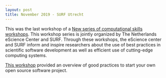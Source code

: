 ```yaml
---
layout: post
title: November 2019 - SURF Utrecht
---
```

This was the last workshop of a [New series of computational skills workshops](https://www.surf.nl/en/news/new-series-of-computational-skills-workshops). This workshop series is jointly organized by The Netherlands eScience Center and SURF. Through these workshops, the eScience center and SURF inform and inspire researchers about the use of best practices in scientific software development as well as efficient use of cutting-edge computing systems.

[This workshop](https://sara-nl.github.io/2019-11-06-Reproducibility/) provided an overview of good practices to start your own open source software project.

